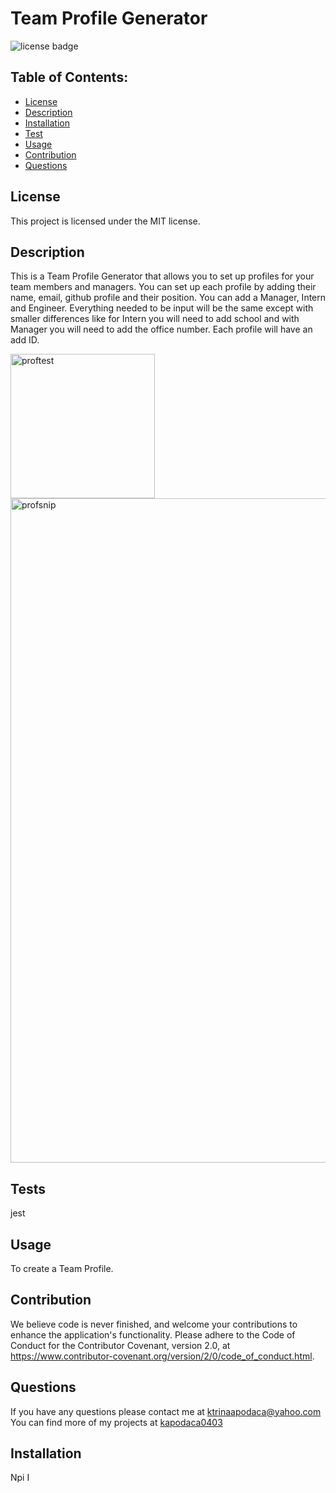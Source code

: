 # Team Profile Generator

![license badge](https://img.shields.io/badge/License-MIT-lightgrey.svg)

## Table of Contents:

- [License](#license)
- [Description](#description)
- [Installation](#installation)
- [Test](#test)
- [Usage](#usage)
- [Contribution](#contribution)
- [Questions](#questions)

## License

 This project is licensed under the MIT license.

## Description

This is a Team Profile Generator that allows you to set up profiles for your team members and managers. You can set up each profile by adding their name, email, github profile and their position. You can add a Manager, Intern and Engineer. Everything needed to be input will be the same except with smaller differences like for Intern you will need to add school and with Manager you will need to add the office number. Each profile will have an add ID.

<img width="231" alt="proftest" src="https://user-images.githubusercontent.com/87509827/138426280-b836c910-f016-4bfe-887a-be07e4609b13.PNG">

<img width="1063" alt="profsnip" src="https://user-images.githubusercontent.com/87509827/138426285-85c02e67-dcf6-4220-9721-33bb9e82b69a.PNG">

## Tests

jest

## Usage

To create a Team Profile.

## Contribution

We believe code is never finished, and welcome your contributions to enhance the application's functionality. Please adhere to the Code of Conduct for the Contributor Covenant, version 2.0, at https://www.contributor-covenant.org/version/2/0/code_of_conduct.html.

## Questions

If you have any questions please contact me at ktrinaapodaca@yahoo.com You can find more of my projects at [kapodaca0403](https://github.com/kapodaca0403)

## Installation

Npi I
